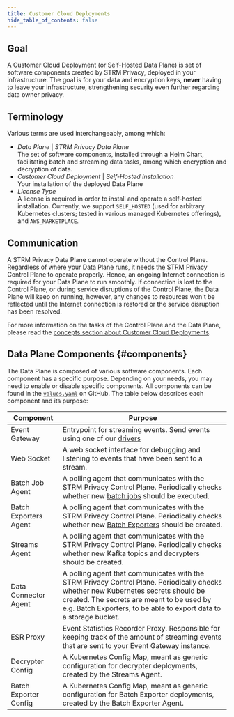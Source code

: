```yaml
---
title: Customer Cloud Deployments
hide_table_of_contents: false
---
```


## Goal

A Customer Cloud Deployment (or Self-Hosted Data Plane) is set of software components created by STRM Privacy, deployed
in your infrastructure. The goal is for your data and encryption keys, **never** having to leave your infrastructure,
strengthening security even further regarding data owner privacy.

## Terminology

Various terms are used interchangeably, among which:

- _Data Plane_ | _STRM Privacy Data Plane_  
  The set of software components, installed through a Helm Chart, facilitating batch and streaming data tasks, among
  which encryption and decryption of data.
- _Customer Cloud Deployment_ | _Self-Hosted Installation_  
  Your installation of the deployed Data Plane
- _License Type_  
  A license is required in order to install and operate a self-hosted installation. Currently, we
  support `SELF_HOSTED` (used for arbitrary Kubernetes clusters; tested in various managed Kubernetes offerings),
  and `AWS_MARKETPLACE`.

## Communication

A STRM Privacy Data Plane cannot operate without the Control Plane. Regardless of where your Data Plane runs, it needs
the STRM Privacy Control Plane to operate properly. Hence, an ongoing Internet connection is required for your Data
Plane to run smoothly. If connection is lost to the Control Plane, or during service disruptions of the Control Plane,
the Data Plane will keep on running, however, any changes to resources won't be reflected until the Internet connection
is restored or the service disruption has been resolved.

For more information on the tasks of the Control Plane and the Data Plane, please read the [concepts section about
Customer Cloud Deployments](./../../concepts/ccd).

## Data Plane Components {#components}

The Data Plane is composed of various software components. Each component has a specific purpose. Depending on your
needs, you may need to enable or disable specific components. All components can be found in
the [`values.yaml`](https://github.com/strmprivacy/data-plane-helm-chart/blob/master/helm/values.yaml) on GitHub. The
table below describes each component and its purpose:

| Component             | Purpose                                                                                                                                                                                                                                               |
|-----------------------|-------------------------------------------------------------------------------------------------------------------------------------------------------------------------------------------------------------------------------------------------------|
| Event Gateway         | Entrypoint for streaming events. Send events using one of our [drivers](https://github.com/strmprivacy?q=driver&type=all&language=&sort=)                                                                                                             |
| Web Socket            | A web socket interface for debugging and listening to events that have been sent to a stream.                                                                                                                                                         |
| Batch Job Agent       | A polling agent that communicates with the STRM Privacy Control Plane. Periodically checks whether new [batch jobs](./../../concepts/batch-jobs.md) should be executed.                                                                               |
| Batch Exporters Agent | A polling agent that communicates with the STRM Privacy Control Plane. Periodically checks whether new [Batch Exporters](../batch/batch-exporter.md) should be created.                                                                                   |
| Streams Agent         | A polling agent that communicates with the STRM Privacy Control Plane. Periodically checks whether new Kafka topics and decrypters should be created.                                                                                                 |
| Data Connector Agent  | A polling agent that communicates with the STRM Privacy Control Plane. Periodically checks whether new Kubernetes secrets should be created. The secrets are meant to be used by e.g. Batch Exporters, to be able to export data to a storage bucket. |
| ESR Proxy             | Event Statistics Recorder Proxy. Responsible for keeping track of the amount of streaming events that are sent to your Event Gateway instance.                                                                                                        |
| Decrypter Config      | A Kubernetes Config Map, meant as generic configuration for decrypter deployments, created by the Streams Agent.                                                                                                                                      |
| Batch Exporter Config | A Kubernetes Config Map, meant as generic configuration for Batch Exporter deployments, created by the Batch Exporter Agent.                                                                                                                          |
